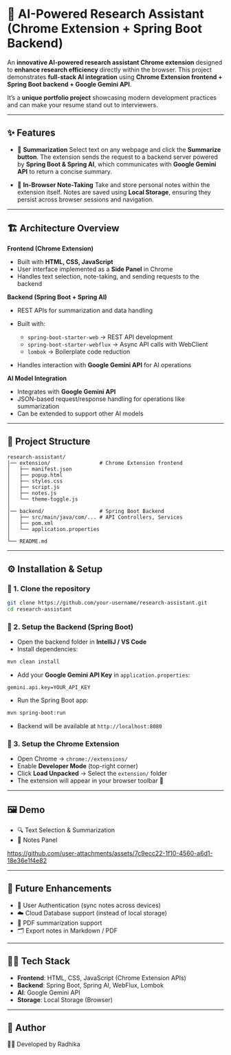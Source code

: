 # 🚀 AI-Powered Research Assistant (Chrome Extension + Spring Boot Backend)

An **innovative AI-powered research assistant Chrome extension** designed to **enhance research efficiency** directly within the browser.
This project demonstrates **full-stack AI integration** using **Chrome Extension frontend + Spring Boot backend + Google Gemini API**.

It’s a **unique portfolio project** showcasing modern development practices and can make your resume stand out to interviewers.

---

## ✨ Features

* 📝 **Summarization**
  Select text on any webpage and click the **Summarize button**. The extension sends the request to a backend server powered by **Spring Boot & Spring AI**, which communicates with **Google Gemini API** to return a concise summary.

* 📌 **In-Browser Note-Taking**
  Take and store personal notes within the extension itself. Notes are saved using **Local Storage**, ensuring they persist across browser sessions and navigation.

---

## 🏗️ Architecture Overview

**Frontend (Chrome Extension)**

* Built with **HTML, CSS, JavaScript**
* User interface implemented as a **Side Panel** in Chrome
* Handles text selection, note-taking, and sending requests to the backend

**Backend (Spring Boot + Spring AI)**

* REST APIs for summarization and data handling
* Built with:

  * `spring-boot-starter-web` → REST API development
  * `spring-boot-starter-webflux` → Async API calls with WebClient
  * `lombok` → Boilerplate code reduction
* Handles interaction with **Google Gemini API** for AI operations

**AI Model Integration**

* Integrates with **Google Gemini API**
* JSON-based request/response handling for operations like summarization
* Can be extended to support other AI models

---

## 📂 Project Structure

```
research-assistant/
│── extension/                # Chrome Extension frontend
│   ├── manifest.json
│   ├── popup.html
│   ├── styles.css
│   ├── script.js
│   ├── notes.js
│   └── theme-toggle.js
│
│── backend/                  # Spring Boot Backend
│   ├── src/main/java/com/... # API Controllers, Services
│   ├── pom.xml
│   └── application.properties
│
└── README.md
```

---

## ⚙️ Installation & Setup

### 🔹 1. Clone the repository

```bash
git clone https://github.com/your-username/research-assistant.git
cd research-assistant
```

### 🔹 2. Setup the Backend (Spring Boot)

* Open the backend folder in **IntelliJ / VS Code**
* Install dependencies:

```bash
mvn clean install
```

* Add your **Google Gemini API Key** in `application.properties`:

```properties
gemini.api.key=YOUR_API_KEY
```

* Run the Spring Boot app:

```bash
mvn spring-boot:run
```

* Backend will be available at `http://localhost:8080`

### 🔹 3. Setup the Chrome Extension

* Open Chrome → `chrome://extensions/`
* Enable **Developer Mode** (top-right corner)
* Click **Load Unpacked** → Select the `extension/` folder
* The extension will appear in your browser toolbar 🎉

---

## 🖼️ Demo 

* 🔍 Text Selection & Summarization
* 📝 Notes Panel



https://github.com/user-attachments/assets/7c9ecc22-1f10-4560-a6d1-18e36e1f4e82


---

## 🚀 Future Enhancements

* 🔑 User Authentication (sync notes across devices)
* ☁️ Cloud Database support (instead of local storage)
* 📑 PDF summarization support
* 🗂️ Export notes in Markdown / PDF

---

## 👩‍💻 Tech Stack

* **Frontend**: HTML, CSS, JavaScript (Chrome Extension APIs)
* **Backend**: Spring Boot, Spring AI, WebFlux, Lombok
* **AI**: Google Gemini API
* **Storage**: Local Storage (Browser)

---

## 📌 Author

👩‍💻 Developed by Radhika 
